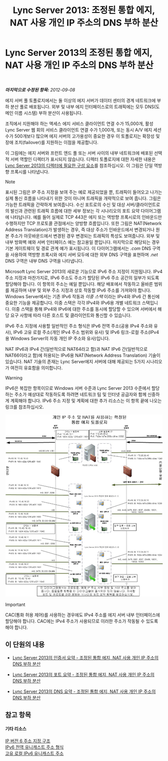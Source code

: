 ﻿---
title: 'Lync Server 2013: 조정된 통합 에지, NAT 사용 개인 IP 주소의 DNS 부하 분산'
TOCTitle: 조정된 통합 에지, NAT 사용 개인 IP 주소의 DNS 부하 분산
ms:assetid: c7ca4ca8-c639-4d93-86d7-8891170cacbc
ms:mtpsurl: https://technet.microsoft.com/ko-kr/library/Gg398823(v=OCS.15)
ms:contentKeyID: 49304997
ms.date: 08/24/2015
mtps_version: v=OCS.15
ms.translationtype: HT
---

# Lync Server 2013의 조정된 통합 에지, NAT 사용 개인 IP 주소의 DNS 부하 분산

 

_**마지막으로 수정된 항목:** 2012-09-08_

에지 서버 풀 토폴로지에서는 둘 이상의 에지 서버가 데이터 센터의 경계 네트워크에 부하 분산 풀로 배포됩니다. 외부 및 내부 에지 인터페이스로의 트래픽에는 모두 DNS(도메인 이름 시스템) 부하 분산이 사용됩니다.

조직에서 지원해야 하는 액세스 에지 서비스 클라이언트 연결 수가 15,000개, 활성 Lync Server 웹 회의 서비스 클라이언트 연결 수가 1,000개, 또는 동시 A/V 에지 세션 수가 500개보다 많으며 에지 서버의 고가용성이 중요한 경우 이 토폴로지는 확장성 및 장애 조치(failover)를 지원하는 이점을 제공합니다.

이 그림에는 에지 서버와 프런트 엔드 풀 또는 서버 사이의 내부 네트워크에 배포된 선택적 서버 역할인 디렉터가 표시되지 않습니다. 디렉터 토폴로지에 대한 자세한 내용은 [Lync Server 2013의 디렉터에 필요한 구성 요소](lync-server-2013-components-required-for-the-director.md)를 참조하십시오. 이 그림은 단일 역방향 프록시를 나타냅니다.


> [!NOTE]
> 표시된 그림은 IP 주소 지정을 보여 주는 예로 제공되었을 뿐, 트래픽이 들어오고 나가는 실제 통신 흐름을 나타내기 위한 것이 아니며 트래픽을 개략적으로 보여 줍니다. 그림은 가능한 트래픽을 간략하게 보여줍니다. 수신 포트로의 수신 및 대상 서버/클라이언트로의 발신과 관련된 트래픽 흐름에 대한 세부 정보는 각 시나리오의 포트 요약 다이어그램에 나타납니다. 예를 들어 실제로 TCP 443은 에지 또는 역방향 프록시로의 인바운드만 수행하지만 TCP 프로토콜 관점에서는 양방향 흐름입니다. 또한 그림은 NAT(Network Address Translation)가 발생하는 경우, 즉 대상 주소가 인바운드에서 변경되거나 원본 주소가 아웃바운드에서 변경된 경우 변경되는 트래픽의 특성도 보여줍니다. 외부 및 내부 방화벽 예와 서버 인터페이스 예는 참고용일 뿐입니다. 마지막으로 해당되는 경우 기본 게이트웨이 및 경로 관계 예가 표시됩니다. 이 다이어그램에서는 <EM>.com</EM> DNS 구역을 사용하여 역방향 프록시와 에지 서버 모두에 대한 외부 DNS 구역을 표현하며 <EM>.net</EM> DNS 구역은 내부 DNS 구역을 나타냅니다.



Microsoft Lync Server 2013의 새로운 기능으로 IPv6 주소 지정이 지원됩니다. IPv4 주소 지정과 마찬가지로, IPv6 주소도 주소가 할당된 IPv6 주소 공간의 일부가 되도록 할당해야 합니다. 이 항목의 주소는 예일 뿐입니다. 해당 배포에서 작동하고 올바른 범위를 제공하며 내부 및 외부 주소 지정과 상호 작동할 IPv6 주소를 가져와야 합니다. Windows Server에서는 기존 IPv6 작동과 *이중 스택* 이라는 IPv4와 IPv6 간 통신에 중요한 기능을 제공합니다. 이중 스택은 각각 IPv4와 IPv6용 개별 네트워크 스택입니다. 이중 스택을 통해 IPv4와 IPv6에 대한 주소를 동시에 할당할 수 있으며 서버에서 해당 요구 사항에 따라 다른 호스트 및 클라이언트와 통신할 수 있습니다.

IPv6 주소 지정에 사용할 일반적인 주소 형식은 IPv6 전역 주소(공용 IPv4 주소와 유사), IPv6 고유 로컬 주소(개인 IPv4 주소 범위와 유사) 및 IPv6 링크-로컬 주소(IPv4용 Windows Server의 자동 개인 IP 주소와 유사)입니다.

NAT IPv6과 IPv4 간(일반적으로 NAT64라고 함)과 NAT IPv6 간(일반적으로 NAT66이라고 함)에 허용되는 IPv6용 NAT(Network Address Translation) 기술이 있습니다. NAT 기술의 존재는 Lync Server에지 서버에 대해 제공되는 5가지 시나리오가 여전히 유효함을 의미합니다.


> [!WARNING]
> IPv6은 복잡한 항목이므로 Windows 서버 수준과 Lync Server 2013 수준에서 할당하는 주소가 예상대로 작동하도록 하려면 네트워크 팀 및 인터넷 공급자와 함께 신중하게 계획해야 합니다. IPv6 주소 지정 및 계획에 대한 추가 리소스는 이 항목 끝에 나오는 링크를 참조하십시오.



![NAT 사용 개인 IP 주소의 DNS LB](images/Gg398823.899546d4-2eef-44d2-8317-51c5f699cd2a(OCS.15).jpg "NAT 사용 개인 IP 주소의 DNS LB")


> [!IMPORTANT]
> CAC(통화 허용 제어)를 사용하는 경우에도 IPv4 주소를 에지 서버 내부 인터페이스에 할당해야 합니다. CAC에는 IPv4 주소가 사용되므로 이러한 주소가 작동될 수 있도록 해야 합니다.



## 이 단원의 내용

  - [Lync Server 2013의 인증서 요약 - 조정된 통합 에지, NAT 사용 개인 IP 주소의 DNS 부하 분산](lync-server-2013-certificate-summary-scaled-consolidated-edge-dns-load-balancing-with-private-ip-addresses-using-nat.md)

  - [Lync Server 2013의 포트 요약 - 조정된 통합 에지, NAT 사용 개인 IP 주소의 DNS 부하 분산](lync-server-2013-port-summary-scaled-consolidated-edge-dns-load-balancing-with-private-ip-addresses-using-nat.md)

  - [Lync Server 2013의 DNS 요약 - 조정된 통합 에지, NAT 사용 개인 IP 주소의 DNS 부하 분산](lync-server-2013-dns-summary-scaled-consolidated-edge-dns-load-balancing-with-private-ip-addresses-using-nat.md)

## 참고 항목

#### 기타 리소스

[IP 버전 6 주소 지정 구조](http://tools.ietf.org/html/rfc4291)  
[IPv6 전역 유니캐스트 주소 형식](http://tools.ietf.org/html/rfc3587)  
[고유 로컬 IPv6 유니캐스트 주소](http://tools.ietf.org/html/rfc4193)

